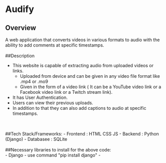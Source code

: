 # Audify
## Overview
A web application that converts videos in various formats to audio with the ability to add
comments at specific timestamps.
<br/>
<br/>
##Description
- This website is capable of extracting audio from uploaded videos or links.
   - Uploaded from device and can be given in any video file format like .mp4 or .mo9
   - Given in the form of a video link ( It can be a YouTube video link or a Facebook video link or a Twitch stream link).
- It has User Authentication.
- Users can view their previous uploads.
- In addition to that they can also add captions to audio at specific timestamps.
<br/>
<br/>
##Tech Stack/Frameworks:
- Frontend : HTML CSS JS
- Backend : Python (Django)
- Databasee : SQLite
<br/>
<br/>
##Necessary libraries to install for the above code:
<br/>
- Django
    - use command "pip install django"
- 
